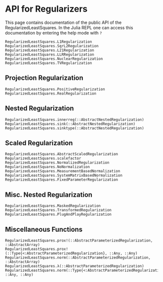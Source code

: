 # API for Regularizers
This page contains documentation of the public API of the RegularizedLeastSquares. In the Julia
REPL one can access this documentation by entering the help mode with `?`

```@docs
RegularizedLeastSquares.L1Regularization
RegularizedLeastSquares.SqrL2Regularization
RegularizedLeastSquares.L21Regularization
RegularizedLeastSquares.LLRRegularization
RegularizedLeastSquares.NuclearRegularization
RegularizedLeastSquares.TVRegularization
```

## Projection Regularization
```@docs
RegularizedLeastSquares.PositiveRegularization
RegularizedLeastSquares.RealRegularization
```

## Nested Regularization
```@docs
RegularizedLeastSquares.innerreg(::AbstractNestedRegularization)
RegularizedLeastSquares.sink(::AbstractNestedRegularization)
RegularizedLeastSquares.sinktype(::AbstractNestedRegularization)
```

## Scaled Regularization
```@docs
RegularizedLeastSquares.AbstractScaledRegularization
RegularizedLeastSquares.scalefactor
RegularizedLeastSquares.NormalizedRegularization
RegularizedLeastSquares.NoNormalization
RegularizedLeastSquares.MeasurementBasedNormalization
RegularizedLeastSquares.SystemMatrixBasedNormalization
RegularizedLeastSquares.FixedParameterRegularization
```

## Misc. Nested Regularization
```@docs
RegularizedLeastSquares.MaskedRegularization
RegularizedLeastSquares.TransformedRegularization
RegularizedLeastSquares.PlugAndPlayRegularization
```

## Miscellaneous Functions
```@docs
RegularizedLeastSquares.prox!(::AbstractParameterizedRegularization, ::AbstractArray)
RegularizedLeastSquares.prox!(::Type{<:AbstractParameterizedRegularization}, ::Any, ::Any)
RegularizedLeastSquares.norm(::AbstractParameterizedRegularization, ::AbstractArray)
RegularizedLeastSquares.λ(::AbstractParameterizedRegularization)
RegularizedLeastSquares.norm(::Type{<:AbstractParameterizedRegularization}, ::Any, ::Any)
```